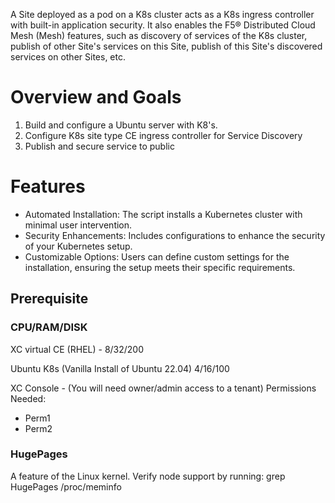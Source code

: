 A Site deployed as a pod on a K8s cluster acts as a K8s ingress controller with built-in application security. It also enables the F5® Distributed Cloud Mesh (Mesh) features, such as discovery of services of the K8s cluster, publish of other Site's services on this Site, publish of this Site's discovered services on other Sites, etc.

# Overview and Goals 
1.  Build and configure a Ubuntu server with K8's. 
2.  Configure K8s site type CE ingress controller for Service Discovery
3.  Publish and secure service to public

# Features
* Automated Installation: The script installs a Kubernetes cluster with minimal user intervention.
* Security Enhancements: Includes configurations to enhance the security of your Kubernetes setup.
* Customizable Options: Users can define custom settings for the installation, ensuring the setup meets their specific requirements.

## Prerequisite

### CPU/RAM/DISK               
XC virtual CE (RHEL) - 8/32/200

Ubuntu K8s (Vanilla Install of Ubuntu 22.04) 4/16/100

XC Console - (You will need owner/admin access to a tenant)
   Permissions Needed: 
   * Perm1
   * Perm2

### HugePages 
A feature of the Linux kernel. Verify node support by running: grep HugePages /proc/meminfo




